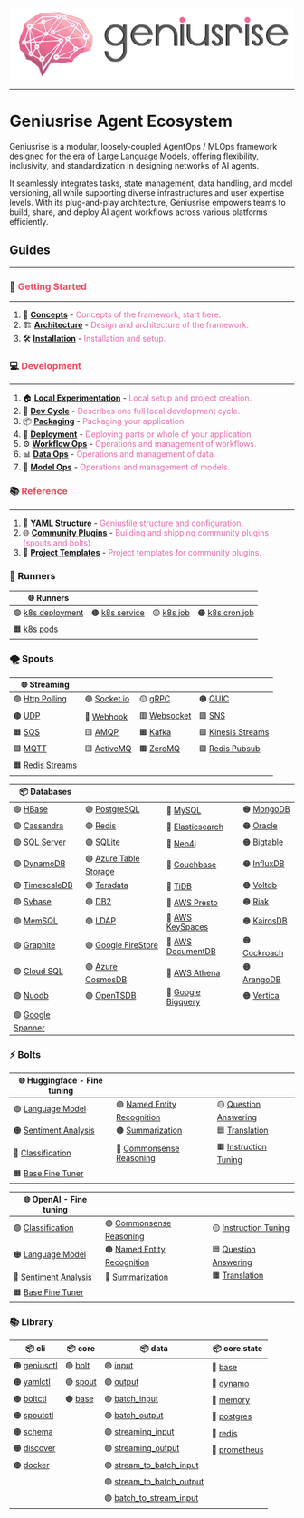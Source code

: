 ![banner](./assets/logo_with_text.png)

---

# Geniusrise Agent Ecosystem

Geniusrise is a modular, loosely-coupled AgentOps / MLOps framework designed for the era of Large Language Models, offering flexibility, inclusivity, and standardization in designing networks of AI agents.

It seamlessly integrates tasks, state management, data handling, and model versioning, all while supporting diverse infrastructures and user expertise levels. With its plug-and-play architecture, Geniusrise empowers teams to build, share, and deploy AI agent workflows across various platforms efficiently.

## Guides

---

### 🚀 <span style="color:#f34960">Getting Started</span>

---

1. 📘 [**Concepts**](guides/concepts.md) - <span style="color:#e667aa">Concepts of the framework, start here.</span>
2. 🏗️ [**Architecture**](guides/architecture.md) - <span style="color:#e667aa">Design and architecture of the framework.</span>
3. 🛠️ [**Installation**](guides/installation.md) - <span style="color:#e667aa">Installation and setup.</span>

### 💻 <span style="color:#f34960">Development</span>

---

1. 🏠 [**Local Experimentation**](guides/local.md) - <span style="color:#e667aa">Local setup and project creation.</span>
2. 🔄 [**Dev Cycle**](guides/dev_cycle.md) - <span style="color:#e667aa">Describes one full local development cycle.</span>
3. 📦 [**Packaging**](guides/index.md) - <span style="color:#e667aa">Packaging your application.</span>
4. 🚀 [**Deployment**](guides/index.md) - <span style="color:#e667aa">Deploying parts or whole of your application.</span>
5. ⚙️ [**Workflow Ops**](guides/index.md) - <span style="color:#e667aa">Operations and management of workflows.</span>
6. 📊 [**Data Ops**](guides/index.md) - <span style="color:#e667aa">Operations and management of data.</span>
7. 🤖 [**Model Ops**](guides/index.md) - <span style="color:#e667aa">Operations and management of models.</span>

### 📚 <span style="color:#f34960">Reference</span>

---

1. 📄 [**YAML Structure**](guides/index.md) - <span style="color:#e667aa">Geniusfile structure and configuration.</span>
2. 🌐 [**Community Plugins**](guides/plugins.md) - <span style="color:#e667aa">Building and shipping community plugins (spouts and bolts).</span>
3. 🎨 [**Project Templates**](guides/index.md) - <span style="color:#e667aa">Project templates for community plugins.</span>

### 🏃 Runners

| 🌐 **Runners**                              |                                      |                              |                                        |
| ------------------------------------------ | ------------------------------------ | ---------------------------- | -------------------------------------- |
| 🟢 [k8s deployment](core/k8s_deployment.md) | 🟤 [k8s service](core/k8s_service.md) | 🟡 [k8s job](core/k8s_job.md) | 🟠 [k8s cron job](core/k8s_cron_job.md) |
| 🟧 [k8s pods](core/k8s_base.md)             |                                      |                              |                                        |


<!-- |                                       | 🟣 [~Apache Airflow~](guides/index.md) | 🔵 [~AWS Fargate~](guides/index.md) | 🟥 [~AWS ECS~](guides/index.md)         | 🟩 [~AWS Batch~](guides/index.md) | | -->


### 🌪️ Spouts

| 🌐 **Streaming**                            |                                    |                                    |                                          |
| ------------------------------------------ | ---------------------------------- | ---------------------------------- | ---------------------------------------- |
| 🟢 [Http Polling](spouts/http_polling.md)   | 🟣 [Socket.io](spouts/socket.io.md) | 🟡 [gRPC](spouts/grpc.md)           | 🟠 [QUIC](spouts/quic.md)                 |
| 🟤 [UDP](spouts/udp.md)                     | 🔵 [Webhook](spouts/webhook.md)     | 🟥 [Websocket](spouts/websocket.md) | 🟩 [SNS](spouts/sns.md)                   |
| 🟧 [SQS](spouts/sqs.md)                     | 🟨 [AMQP](spouts/amqp.md)           | 🟫 [Kafka](spouts/kafka.md)         | 🟪 [Kinesis Streams](spouts/kinesis.md)   |
| 🟩 [MQTT](spouts/mqtt.md)                   | 🟨 [ActiveMQ](spouts/activemq.md)   | 🟫 [ZeroMQ](spouts/zeromq.md)       | 🟪 [Redis Pubsub](spouts/redis_pubsub.md) |
| 🟧 [Redis Streams](spouts/redis_streams.md) |                                    |                                    |                                          |

| 📦 **Databases**                           |                                                   |                                               |                                       |
| ----------------------------------------- | ------------------------------------------------- | --------------------------------------------- | ------------------------------------- |
| 🟢 [HBase](databases/hbase.md)             | 🟣 [PostgreSQL](databases/postgres.md)             | 🔵 [MySQL](databases/mysql.md)                 | 🟠 [MongoDB](databases/mongodb.md)     |
| 🟢 [Cassandra](databases/cassandra.md)     | 🟣 [Redis](databases/redis.md)                     | 🔵 [Elasticsearch](databases/elasticsearch.md) | 🟠 [Oracle](databases/oracle.md)       |
| 🟢 [SQL Server](databases/sql_server.md)   | 🟣 [SQLite](databases/sqlite.md)                   | 🔵 [Neo4j](databases/neo4j.md)                 | 🟠 [Bigtable](databases/bigtable.md)   |
| 🟢 [DynamoDB](databases/dynamodb.md)       | 🟣 [Azure Table Storage](databases/azure_table.md) | 🔵 [Couchbase](databases/couchbase.md)         | 🟠 [InfluxDB](databases/influxdb.md)   |
| 🟢 [TimescaleDB](databases/timescaledb.md) | 🟣 [Teradata](databases/teradata.md)               | 🔵 [TiDB](databases/tidb.md)                   | 🟠 [Voltdb](databases/voltdb.md)       |
| 🟢 [Sybase](databases/sybase.md)           | 🟣 [DB2](databases/db2.md)                         | 🔵 [AWS Presto](databases/presto.md)           | 🟠 [Riak](databases/riak.md)           |
| 🟢 [MemSQL](databases/memsql.md)           | 🟣 [LDAP](databases/ldap.md)                       | 🔵 [AWS KeySpaces](databases/keyspaces.md)     | 🟠 [KairosDB](databases/kairosdb.md)   |
| 🟢 [Graphite](databases/graphite.md)       | 🟣 [Google FireStore](databases/firestore.md)      | 🔵 [AWS DocumentDB](databases/documentdb.md)   | 🟠 [Cockroach](databases/cockroach.md) |
| 🟢 [Cloud SQL](databases/cloud_sql.md)     | 🟣 [Azure CosmosDB](databases/cosmosdb.md)         | 🔵 [AWS Athena](databases/athena.md)           | 🟠 [ArangoDB](databases/arangodb.md)   |
| 🟢 [Nuodb](databases/nuodb.md)             | 🟣 [OpenTSDB](databases/opentsdb.md)               | 🔵 [Google Bigquery](databases/bigquery.md)    | 🟠 [Vertica](databases/vertica.md)     |
| 🟢 [Google Spanner](databases/spanner.md)  |                                                   |                                               |                                       |

### ⚡ Bolts

| 🌐 **Huggingface - Fine tuning**                                 |                                                                       |                                                                 |
| --------------------------------------------------------------- | --------------------------------------------------------------------- | --------------------------------------------------------------- |
| 🟢 [Language Model](bolts/huggingface/language_model.md)         | 🟣 [Named Entity Recognition](bolts/huggingface/ner.md)                | 🟡 [Question Answering](bolts/huggingface/question_answering.md) |
| 🟠 [Sentiment Analysis](bolts/huggingface/sentiment_analysis.md) | 🟤 [Summarization](bolts/huggingface/summarization.md)                 | 🟦 [Translation](bolts/huggingface/translation.md)               |
| 🔵 [Classification](bolts/huggingface/classification.md)         | 🔴 [Commonsense Reasoning](bolts/huggingface/commonsense_reasoning.md) | 🟧 [Instruction Tuning](bolts/huggingface/instruction_tuning.md) |
| 🟧 [Base Fine Tuner](bolts/huggingface/base.md)                  |                                                                       |                                                                 |

| 🌐 **OpenAI - Fine tuning**                                 |                                                                  |                                                            |
| ---------------------------------------------------------- | ---------------------------------------------------------------- | ---------------------------------------------------------- |
| 🟢 [Classification](bolts/openai/classification.md)         | 🟣 [Commonsense Reasoning](bolts/openai/commonsense_reasoning.md) | 🟡 [Instruction Tuning](bolts/openai/instruction_tuning.md) |
| 🟠 [Language Model](bolts/openai/language_model.md)         | 🟤 [Named Entity Recognition](bolts/openai/ner.md)                | 🟦 [Question Answering](bolts/openai/question_answering.md) |
| 🔵 [Sentiment Analysis](bolts/openai/sentiment_analysis.md) | 🔴 [Summarization](bolts/openai/summarization.md)                 | 🟧 [Translation](bolts/openai/translation.md)               |
| 🟧 [Base Fine Tuner](bolts/openai/base.md)                  |                                                                  |                                                            |

### 📚 Library

| 📦 **cli**                            | 📦 **core**                       | 📦 **data**                                                           | 📦 **core.state**                              |
| ------------------------------------ | -------------------------------- | -------------------------------------------------------------------- | --------------------------------------------- |
| 🟠 [geniusctl](core/cli_geniusctl.md) | 🟢 [bolt](core/core_bolt.md)      | 🟣 [input](core/core_data_input.md)                                   | 🔴 [base](core/core_state_base.md)             |
| 🟠 [yamlctl](core/cli_yamlctl.md)     | 🟢 [spout](core/core_spout.md)    | 🟣 [output](core/core_data_output.md)                                 | 🔴 [dynamo](core/core_state_dynamo.md)         |
| 🟠 [boltctl](core/cli_boltctl.md)     | 🟤 [base](core/core_task_base.md) | 🟣 [batch_input](core/core_data_batch_input.md)                       | 🔴 [memory](core/core_state_memory.md)         |
| 🟠 [spoutctl](core/cli_spoutctl.md)   |                                  | 🟣 [batch_output](core/core_data_batch_output.md)                     | 🔴 [postgres](core/core_state_postgres.md)     |
| 🟠 [schema](core/cli_schema.md)       |                                  | 🟣 [streaming_input](core/core_data_streaming_input.md)               | 🔴 [redis](core/core_state_redis.md)           |
| 🟠 [discover](core/cli_discover.md)   |                                  | 🟣 [streaming_output](core/core_data_streaming_output.md)             | 🔴 [prometheus](core/core_state_prometheus.md) |
| 🟠 [docker](core/cli_dockerctl.md)    |                                  | 🟣 [stream_to_batch_input](core/core_data_stream_to_batch_input.md)   |                                               |
|                                      |                                  | 🟣 [stream_to_batch_output](core/core_data_stream_to_batch_output.md) |                                               |
|                                      |                                  | 🟣 [batch_to_stream_input](core/core_data_batch_to_stream_input.md)   |                                               |
